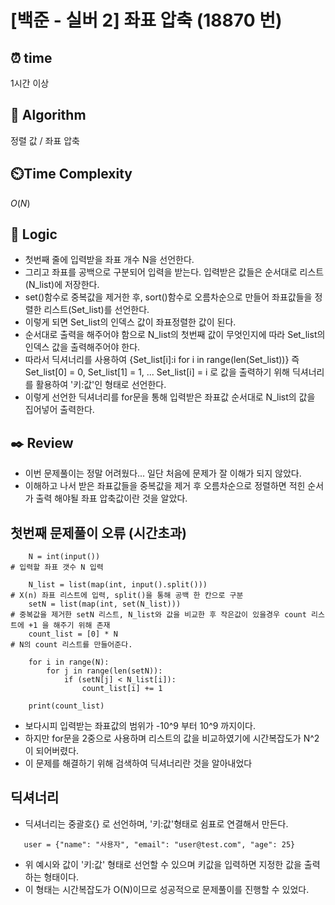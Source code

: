 # [백준 - 실버 2] 좌표 압축 (18870 번)

## ⏰  **time**

1시간 이상

## :pushpin: **Algorithm**

정렬
값 / 좌표 압축

## ⏲️**Time Complexity**

$O(N)$

## :round_pushpin: **Logic**

- 첫번째 줄에 입력받을 좌표 개수 N을 선언한다.
- 그리고 좌표를 공백으로 구분되어 입력을 받는다. 입력받은 값들은 순서대로 리스트(N_list)에 저장한다.
- set()함수로 중복값을 제거한 후, sort()함수로 오름차순으로 만들어 좌표값들을 정렬한 리스트(Set_list)를 선언한다.
- 이렇게 되면 Set_list의 인덱스 값이 좌표정렬한 값이 된다.
- 순서대로 출력을 해주어야 함으로 N_list의 첫번째 값이 무엇인지에 따라 Set_list의 인덱스 값을 출력해주어야 한다.
- 따라서 딕셔너리를 사용하여 {Set_list[i]:i for i in range(len(Set_list))} 즉 Set_list[0] = 0, Set_list[1] = 1, ... Set_list[i] = i 로 값을 출력하기 위해 딕셔너리를 활용하여 '키:값'인 형태로 선언한다.
- 이렇게 선언한 딕셔너리를 for문을 통해 입력받은 좌표값 순서대로 N_list의 값을 집어넣어 출력한다.

## :black_nib: **Review**

- 이번 문제풀이는 정말 어려웠다... 일단 처음에 문제가 잘 이해가 되지 않았다.
- 이해하고 나서 받은 좌표값들을 중복값을 제거 후 오름차순으로 정렬하면 적힌 순서가 출력 해야될 좌표 압축값이란 것을 알았다.

## 첫번째 문제풀이 오류 (시간초과)

```
    N = int(input())                                                        # 입력할 좌표 갯수 N 입력
    
    N_list = list(map(int, input().split()))                                # X(n) 좌표 리스트에 입력, split()을 통해 공백 한 칸으로 구분
    setN = list(map(int, set(N_list)))                                      # 중복값을 제거한 setN 리스트, N_list와 값을 비교한 후 작은값이 있을경우 count 리스트에 +1 을 해주기 위해 존재
    count_list = [0] * N                                                    # N의 count 리스트를 만들어준다.
    
    for i in range(N):
        for j in range(len(setN)):
            if (setN[j] < N_list[i]):
                count_list[i] += 1
    
    print(count_list)
```

- 보다시피 입력받는 좌표값의 범위가 -10^9 부터 10^9 까지이다.
- 하지만 for문을 2중으로 사용하며 리스트의 값을 비교하였기에 시간복잡도가 N^2이 되어버렸다.
- 이 문제를 해결하기 위해 검색하여 딕셔너리란 것을 알아내었다

## 딕셔너리

- 딕셔너리는 중괄호{} 로 선언하며, '키:값'형태로 쉼표로 연결해서 만든다.

`    user = {"name": "사용자", "email": "user@test.com", "age": 25}
`
- 위 예시와 값이 '키:값' 형태로 선언할 수 있으며 키값을 입력하면 지정한 값을 출력하는 형태이다.
- 이 형태는 시간복잡도가 O(N)이므로 성공적으로 문제풀이를 진행할 수 있었다.